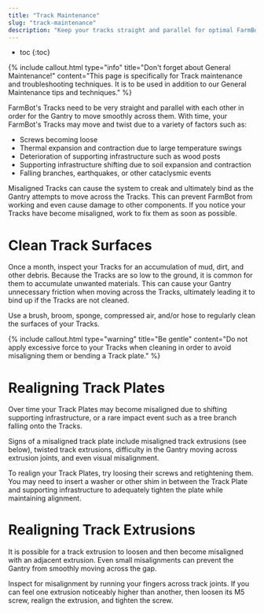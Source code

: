 ```yaml
---
title: "Track Maintenance"
slug: "track-maintenance"
description: "Keep your tracks straight and parallel for optimal FarmBot performace"
---
```


* toc
{:toc}


{%
include callout.html
type="info"
title="Don't forget about General Maintenance!"
content="This page is specifically for Track maintenance and troubleshooting techniques. It is to be used in addition to our General Maintenance tips and techniques."
%}

FarmBot's Tracks need to be very straight and parallel with each other in order for the Gantry to move smoothly across them. With time, your FarmBot's Tracks may move and twist due to a variety of factors such as:
* Screws becoming loose
* Thermal expansion and contraction due to large temperature swings
* Deterioration of supporting infrastructure such as wood posts
* Supporting infrastructure shifting due to soil expansion and contraction
* Falling branches, earthquakes, or other cataclysmic events

Misaligned Tracks can cause the system to creak and ultimately bind as the Gantry attempts to move across the Tracks. This can prevent FarmBot from working and even cause damage to other components. If you notice your Tracks have become misaligned, work to fix them as soon as possible.

# Clean Track Surfaces

Once a month, inspect your Tracks for an accumulation of mud, dirt, and other debris. Because the Tracks are so low to the ground, it is common for them to accumulate unwanted materials. This can cause your Gantry unnecessary friction when moving across the Tracks, ultimately leading it to bind up if the Tracks are not cleaned.

Use a brush, broom, sponge, compressed air, and/or hose to regularly clean the surfaces of your Tracks.

{%
include callout.html
type="warning"
title="Be gentle"
content="Do not apply excessive force to your Tracks when cleaning in order to avoid misaligning them or bending a Track plate."
%}



# Realigning Track Plates

Over time your Track Plates may become misaligned due to shifting supporting infrastructure, or a rare impact event such as a tree branch falling onto the Tracks.

Signs of a misaligned track plate include misaligned track extrusions (see below), twisted track extrusions, difficulty in the Gantry moving across extrusion joints, and even visual misalignment.

To realign your Track Plates, try loosing their screws and retightening them. You may need to insert a washer or other shim in between the Track Plate and supporting infrastructure to adequately tighten the plate while maintaining alignment.

# Realigning Track Extrusions

It is possible for a track extrusion to loosen and then become misaligned with an adjacent extrusion. Even small misalignments can prevent the Gantry from smoothly moving across the gap.

Inspect for misalignment by running your fingers across track joints. If you can feel one extrusion noticeably higher than another, then loosen its M5 screw, realign the extrusion, and tighten the screw.

